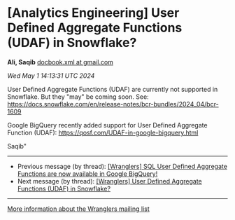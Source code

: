 


[Analytics Engineering] User Defined Aggregate Functions (UDAF) in Snowflake?
=============================================================================


**Ali, Saqib**
[docbook.xml at gmail.com](mailto:wranglers%40analyticsengineering.net?Subject=Re%3A%20%5BWranglers%5D%20User%20Defined%20Aggregate%20Functions%20%28UDAF%29%20in%20Snowflake%3F&In-Reply-To=%3CCABDm0O91BdJrXPXfzyXDEKa%3D9mOwqkAJWQM7wrD1FvOZwp5KcQ%40mail.gmail.com%3E "[Wranglers] User Defined Aggregate Functions (UDAF) in Snowflake?")   

*Wed May 1 14:13:31 UTC 2024*  

User Defined Aggregate Functions (UDAF) are currently not supported in
Snowflake. But they "may" be coming soon. See:
<https://docs.snowflake.com/en/release-notes/bcr-bundles/2024_04/bcr-1609>

Google BigQuery recently added support for User Defined Aggregate Function
(UDAF):
<https://qosf.com/UDAF-in-google-bigquery.html>

Saqib"
  
  




---


* Previous message (by thread): [[Wranglers] SQL User Defined Aggregate Functions are now available in Google BigQuery!](000066.html)
* Next message (by thread): [[Wranglers] User Defined Aggregate Functions (UDAF) in Snowflake?](000064.html)




---


[More information about the Wranglers
mailing list](https://analyticsengineering.net/mailman/listinfo/wranglers)  




